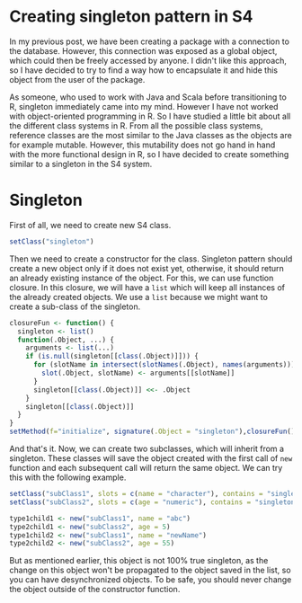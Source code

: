 # Creating singleton pattern in S4

In my previous post, we have been creating a package with a connection to the database. However, this connection was exposed as a global object, which could then be freely accessed by anyone. I didn't like this approach, so I have decided to try to find a way how to encapsulate it and hide this object from the user of the package.

As someone, who used to work with Java and Scala before transitioning to R, singleton immediately came into my mind. However I have not worked with object-oriented programming in R. So I have studied a little bit about all the different class systems in R. From all the possible class systems, reference classes are the most similar to the Java classes as the objects are for example mutable. However, this mutability does not go hand in hand with the more functional design in R, so I have decided to create something similar to a singleton in the S4 system.

# Singleton

First of all, we need to create new S4 class.

```r
setClass("singleton")
```

Then we need to create a constructor for the class. Singleton pattern should create a new object only if it does not exist yet, otherwise, it should return an already existing instance of the object. For this, we can use function closure. In this closure, we will have a `list` which will keep all instances of the already created objects. We use a `list` because we might want to create a sub-class of the singleton. 


```r
closureFun <- function() {
  singleton <- list()
  function(.Object, ...) {
    arguments <- list(...)
    if (is.null(singleton[[class(.Object)]])) {
      for (slotName in intersect(slotNames(.Object), names(arguments))) {
        slot(.Object, slotName) <- arguments[[slotName]]
      }
      singleton[[class(.Object)]] <<- .Object
    }
    singleton[[class(.Object)]]
  }
}
setMethod(f="initialize", signature(.Object = "singleton"),closureFun())
```

And that's it. Now, we can create two subclasses, which will inherit from a singleton. These classes will save the object created with the first call of `new` function and each subsequent call will return the same object. We can try this with the following example.


```r
setClass("subClass1", slots = c(name = "character"), contains = "singleton")
setClass("subClass2", slots = c(age = "numeric"), contains = "singleton")

type1child1 <- new("subClass1", name = "abc")
type2child1 <- new("subClass2", age = 5)
type1child2 <- new("subClass1", name = "newName")
type2child2 <- new("subClass2", age = 55)
```

But as mentioned earlier, this object is not 100% true singleton, as the change on this object won't be propagated to the object saved in the list, so you can have desynchronized objects. To be safe, you should never change the object outside of the constructor function.


